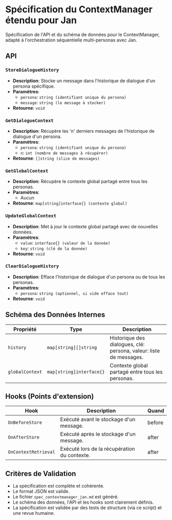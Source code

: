 # Spécification du ContextManager étendu pour Jan

Spécification de l'API et du schéma de données pour le ContextManager, adapté à l'orchestration séquentielle multi-personas avec Jan.

## API

### `StoreDialogueHistory`
- **Description**: Stocke un message dans l'historique de dialogue d'un persona spécifique.
- **Paramètres**:
  - `persona`: `string (identifiant unique du persona)`
  - `message`: `string (le message à stocker)`
- **Retourne**: `void`

### `GetDialogueContext`
- **Description**: Récupère les 'n' derniers messages de l'historique de dialogue d'un persona.
- **Paramètres**:
  - `persona`: `string (identifiant unique du persona)`
  - `n`: `int (nombre de messages à récupérer)`
- **Retourne**: `[]string (slice de messages)`

### `GetGlobalContext`
- **Description**: Récupère le contexte global partagé entre tous les personas.
- **Paramètres**:
  - Aucun
- **Retourne**: `map[string]interface{} (contexte global)`

### `UpdateGlobalContext`
- **Description**: Met à jour le contexte global partagé avec de nouvelles données.
- **Paramètres**:
  - `value`: `interface{} (valeur de la donnée)`
  - `key`: `string (clé de la donnée)`
- **Retourne**: `void`

### `ClearDialogueHistory`
- **Description**: Efface l'historique de dialogue d'un persona ou de tous les personas.
- **Paramètres**:
  - `persona`: `string (optionnel, si vide efface tout)`
- **Retourne**: `void`

## Schéma des Données Internes

| Propriété | Type | Description |
|---|---|---|
| `history` | `map[string][]string` | Historique des dialogues, clé: persona, valeur: liste de messages. |
| `globalContext` | `map[string]interface{}` | Contexte global partagé entre tous les personas. |

## Hooks (Points d'extension)

| Hook | Description | Quand |
|---|---|---|
| `OnBeforeStore` | Exécuté avant le stockage d'un message. | before |
| `OnAfterStore` | Exécuté après le stockage d'un message. | after |
| `OnContextRetrieval` | Exécuté lors de la récupération du contexte. | after |

## Critères de Validation
- La spécification est complète et cohérente.
- Le format JSON est valide.
- Le fichier `spec_contextmanager_jan.md` est généré.
- Le schéma des données, l'API et les hooks sont clairement définis.
- La spécification est validée par des tests de structure (via ce script) et une revue humaine.
